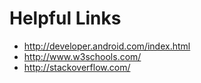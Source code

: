 # Helpful Links
- http://developer.android.com/index.html
- http://www.w3schools.com/
- http://stackoverflow.com/
